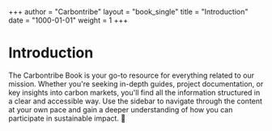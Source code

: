 +++
author = "Carbontribe"
layout = "book_single"
title = "Introduction"
date = "1000-01-01"
weight = 1
+++

# Introduction

The Carbontribe Book is your go-to resource for everything related to our mission. Whether you're seeking in-depth guides, project documentation, or key insights into carbon markets, you'll find all the information structured in a clear and accessible way. 
Use the sidebar to navigate through the content at your own pace and gain a deeper understanding of how you can participate in sustainable impact. 🌱
